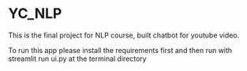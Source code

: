 # YC_NLP

This is the final project for NLP course, built chatbot for youtube video.

To run this app please install the requirements first and then run with streamlit run ui.py at the terminal directory
